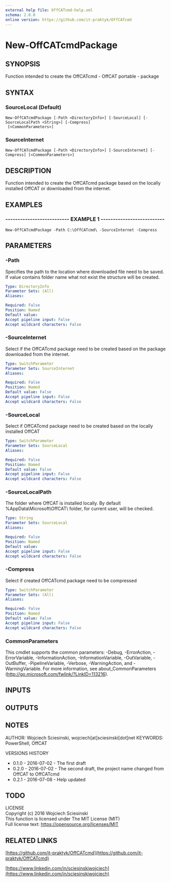 ```yaml
---
external help file: OffCATcmd-help.xml
schema: 2.0.0
online version: https://github.com/it-praktyk/OffCATcmd
---
```


# New-OffCATcmdPackage
## SYNOPSIS
Function intended to create the OffCATcmd - OffCAT portable - package
## SYNTAX

### SourceLocal (Default)
```
New-OffCATcmdPackage [-Path <DirectoryInfo>] [-SourceLocal] [-SourceLocalPath <String>] [-Compress]
 [<CommonParameters>]
```

### SourceInternet
```
New-OffCATcmdPackage [-Path <DirectoryInfo>] [-SourceInternet] [-Compress] [<CommonParameters>]
```

## DESCRIPTION
Function intended to create the OffCATcmd package based on the locally installed OffCAT or downloaded from the internet.
## EXAMPLES

### -------------------------- EXAMPLE 1 --------------------------
```
New-OffCATcmdPackage -Path C:\OffCATcmd\ -SourceInternet -Compress
```

## PARAMETERS

### -Path
Specifies the path to the location where downloaded file need to be saved.
If value contains folder name what not exist the structure will be created.

```yaml
Type: DirectoryInfo
Parameter Sets: (All)
Aliases: 

Required: False
Position: Named
Default value: 
Accept pipeline input: False
Accept wildcard characters: False
```

### -SourceInternet
Select if the OffCATcmd package need to be created based on the package downloaded from the internet.

```yaml
Type: SwitchParameter
Parameter Sets: SourceInternet
Aliases: 

Required: False
Position: Named
Default value: False
Accept pipeline input: False
Accept wildcard characters: False
```

### -SourceLocal
Select if OffCATcmd package need to be created based on the locally installed OffCAT

```yaml
Type: SwitchParameter
Parameter Sets: SourceLocal
Aliases: 

Required: False
Position: Named
Default value: False
Accept pipeline input: False
Accept wildcard characters: False
```

### -SourceLocalPath
The folder where OffCAT is installed locally.
By default %AppData\Microsoft\OffCAT\ folder, for current user, will be checked.

```yaml
Type: String
Parameter Sets: SourceLocal
Aliases: 

Required: False
Position: Named
Default value: 
Accept pipeline input: False
Accept wildcard characters: False
```

### -Compress
Select if created OffCATcmd package need to be compressed

```yaml
Type: SwitchParameter
Parameter Sets: (All)
Aliases: 

Required: False
Position: Named
Default value: False
Accept pipeline input: False
Accept wildcard characters: False
```

### CommonParameters
This cmdlet supports the common parameters: -Debug, -ErrorAction, -ErrorVariable, -InformationAction, -InformationVariable, -OutVariable, -OutBuffer, -PipelineVariable, -Verbose, -WarningAction, and -WarningVariable. For more information, see about_CommonParameters (http://go.microsoft.com/fwlink/?LinkID=113216).
## INPUTS

## OUTPUTS

## NOTES
AUTHOR: Wojciech Sciesinski, wojciech\[at\]sciesinski\[dot\]net
KEYWORDS: PowerShell, OffCAT

VERSIONS HISTORY
- 0.1.0 - 2016-07-02 - The first draft
- 0.2.0 - 2016-07-02 - The second draft, the project name changed from OffCAT to OffCATcmd
- 0.2.1 - 2016-07-08 - Help updated

TODO
- 

LICENSE  
Copyright (c) 2016 Wojciech Sciesinski  
This function is licensed under The MIT License (MIT)  
Full license text: https://opensource.org/licenses/MIT
## RELATED LINKS

[https://github.com/it-praktyk/OffCATcmd](https://github.com/it-praktyk/OffCATcmd)

[https://www.linkedin.com/in/sciesinskiwojciech](https://www.linkedin.com/in/sciesinskiwojciech)

